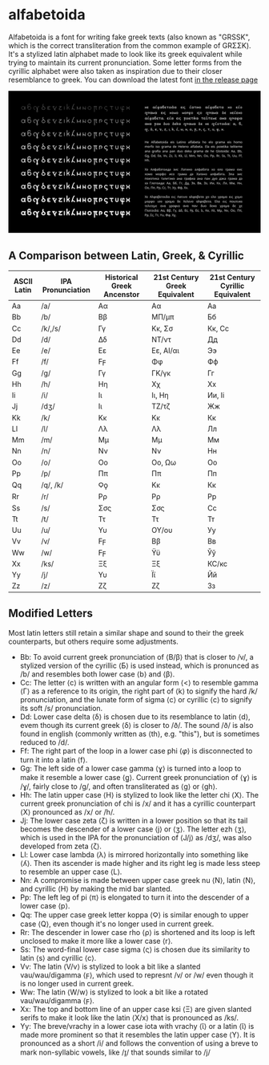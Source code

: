 # alfabetoida
Alfabetoida is a font for writing fake greek texts (also known as "GRSSK", which is the correct transliteration from the common example of GRΣΣΚ). It's a stylized latin alphabet made to look like its greek equivalent while trying to maintain its current pronunciation. Some letter forms from the cyrillic alphabet were also taken as inspiration due to their closer resemblance to greek. You can download the latest font [in the release page](https://github.com/janMelon/alfabetoida/releases)

![Sample Text](https://github.com/janMelon/alfabetoida/blob/main/He-Alfabetoida.png)

## A Comparison between Latin, Greek, & Cyrillic 
|ASCII Latin|IPA Pronunciation|Historical Greek Ancenstor|21st Century Greek Equivalent|21st Century Cyrillic Equivalent|
|---|---|---|---|---|
|Aa|/a/|Αα|Αα|Аа|
|Bb|/b/|Ββ|ΜΠ/μπ|Бб|
|Cc|/k/,/s/|Γγ|Κκ, Σσ|Кк, Сс|
|Dd|/d/|Δδ|ΝΤ/ντ|Дд|
|Ee|/e/|Εε|Εε, ΑΙ/αι|Ээ|
|Ff|/f/|Ϝϝ|Φφ|Фф|
|Gg|/g/|Γγ|ΓΚ/γκ|Гг|
|Hh|/h/|Ηη|Χχ|Хх|
|Ii|/i/|Ιι|Ιι, Ηη|Ии, Іі|
|Jj|/dʒ/|Ιι|ΤΖ/τζ|Жж|
|Kk|/k/|Κκ|Κκ|Кк|
|Ll|/l/|Λλ|Λλ|Лл|
|Mm|/m/|Μμ|Μμ|Мм|
|Nn|/n/|Νν|Νν|Нн|
|Oo|/o/|Οο|Οο, Ωω|Оо|
|Pp|/p/|Ππ|Ππ|Пп|
|Qq|/q/, /k/|Ϙϙ|Κκ|Кк|
|Rr|/r/|Ρρ|Ρρ|Рр|
|Ss|/s/|Σσς|Σσς|Сс|
|Tt|/t/|Ττ|Ττ|Тт|
|Uu|/u/|Υυ|ΟΥ/ου|Уу|
|Vv|/v/|Ϝϝ|Ββ|Вв|
|Ww|/w/|Ϝϝ|Ϋϋ|Ўў|
|Xx|/ks/|Ξξ|Ξξ|КС/кс|
|Yy|/j/|Υυ|Ϊϊ|Йй|
|Zz|/z/|Ζζ|Ζζ|Зз|


## Modified Letters
Most latin letters still retain a similar shape and sound to their the greek counterparts, but others require some adjustments.

* Bb: To avoid current greek pronunciation of ⟨Β/β⟩ that is closer to /v/, a stylized version of the cyrillic ⟨Б⟩ is used instead, which is pronunced as /b/ and resembles both lower case ⟨b⟩ and ⟨β⟩.
* Cc: The letter ⟨c⟩ is written with an angular form ⟨<⟩ to resemble gamma ⟨Γ⟩ as a reference to its origin, the right part of ⟨k⟩ to signify the hard /k/ pronunciation, and the lunate form of sigma ⟨ϲ⟩ or cyrillic ⟨с⟩ to signify its soft /s/ pronunciation.
* Dd: Lower case delta ⟨δ⟩ is chosen due to its resemblance to latin ⟨d⟩, evem though its current greek ⟨δ⟩ is closer to /ð/. The sound /ð/ is also found in english (commonly written as ⟨th⟩, e.g. "this"), but is sometimes reduced to /d/.
* Ff: The right part of the loop in a lower case phi ⟨𝜑⟩ is disconnected to turn it into a latin ⟨f⟩.
* Gg: The left side of a lower case gamma ⟨ɣ⟩ is turned into a loop to make it resemble a lower case ⟨ꬶ⟩. Current greek pronunciation of ⟨ɣ⟩ is /ɣ/, fairly close to /g/, and often transliterated as ⟨g⟩ or ⟨gh⟩.
* Hh: The latin upper case ⟨Η⟩ is stylized to look like the letter chi ⟨Χ⟩. The current greek pronunciation of chi is /x/ and it has a cyrillic counterpart ⟨Х⟩ pronounced as /x/ or /h/.
* Jj: The lower case zeta ⟨ζ⟩ is written in a lower position so that its tail becomes the descender of a lower case ⟨j⟩ or ⟨ʒ⟩. The letter ezh ⟨ʒ⟩, which is used in the IPA for the pronunciation of ⟨J/j⟩ as /dʒ/, was also developed from zeta ⟨ζ⟩.
* Ll: Lower case lambda ⟨λ⟩ is mirrored horizontally into something like ⟨ʎ⟩. Then its ascender is made higher and its right leg is made less steep to resemble an upper case ⟨L⟩.
* Nn: A compromise is made between upper case greek nu ⟨Ν⟩, latin ⟨N⟩, and cyrillic ⟨Н⟩ by making the mid bar slanted.
* Pp: The left leg of pi ⟨π⟩ is elongated to turn it into the descender of a lower case ⟨p⟩.
* Qq: The upper case greek letter koppa ⟨Ϙ⟩ is similar enough to upper case ⟨Q⟩, even though it's no longer used in current greek.
* Rr: The descender in lower case rho ⟨ρ⟩ is shortened and its loop is left unclosed to make it more like a lower case ⟨r⟩.
* Ss: The word-final lower case sigma ⟨ς⟩ is chosen due its similarity to latin ⟨s⟩ and cyrillic ⟨с⟩.
* Vv: The latin ⟨V/v⟩ is stylized to look a bit like a slanted vau/wau/digamma ⟨ϝ⟩, which used to represnt /v/ or /w/ even though it is no longer used in current greek.
* Ww: The latin ⟨W/w⟩ is stylized to look a bit like a rotated vau/wau/digamma ⟨ϝ⟩.
* Xx: The top and bottom line of an upper case ksi ⟨Ξ⟩ are given slanted serifs to make it look like the latin ⟨X/x⟩ that is pronounced as /ks/.
* Yy: The breve/vrachy in a lower case iota with vrachy ⟨ῐ⟩ or a latin ⟨ῐ⟩ is made more prominent so that it resembles the latin upper case ⟨Y⟩. It is pronounced as a short /i/ and follows the convention of using a breve to mark non-syllabic vowels, like /ɪ̯/ that sounds similar to /j/
